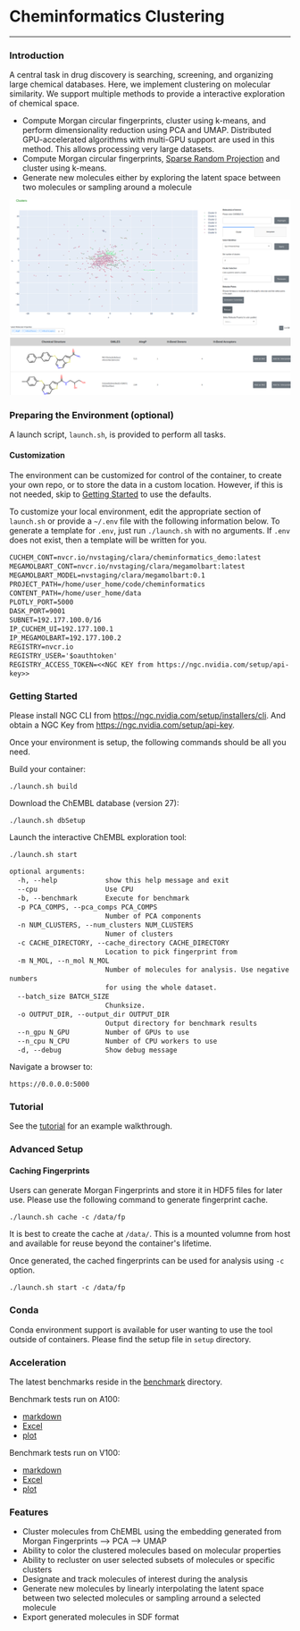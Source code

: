 # Cheminformatics Clustering
---

### Introduction

A central task in drug discovery is searching, screening, and organizing large chemical databases.
Here, we implement clustering on molecular similarity. We support multiple methods to provide a interactive exploration of chemical space.

 - Compute Morgan circular fingerprints, cluster using k-means, and perform dimensionality reduction using PCA and UMAP. Distributed GPU-accelerated algorithms with multi-GPU support are used in this method. This allows processing very large datasets.
 - Compute Morgan circular fingerprints, [Sparse Random Projection](https://docs.rapids.ai/api/cuml/stable/api.html?highlight=sparserandomprojection#cuml.random_projection.SparseRandomProjection) and cluster using k-means.
 - Generate new molecules either by exploring the latent space between two molecules or sampling around a molecule

![screenshot](tutorial/assets/screenshot.png "Screenshot of cheminformatics dashboard")

### Preparing the Environment (optional)
A launch script, `launch.sh`, is provided to perform all tasks.

#### Customization

The environment can be customized for control of the container, to create your own repo, or to store the data in a custom location. However, if this is not needed, skip to [Getting Started](#getting-started) to use the defaults.

To customize your local environment, edit the appropriate section of `launch.sh` or provide a `~/.env` file with the following information below.
To generate a template for `.env`, just run `./launch.sh` with no arguments.
If `.env` does not exist, then a template will be written for you.

```
CUCHEM_CONT=nvcr.io/nvstaging/clara/cheminformatics_demo:latest
MEGAMOLBART_CONT=nvcr.io/nvstaging/clara/megamolbart:latest
MEGAMOLBART_MODEL=nvstaging/clara/megamolbart:0.1
PROJECT_PATH=/home/user_home/code/cheminformatics
CONTENT_PATH=/home/user_home/data
PLOTLY_PORT=5000
DASK_PORT=9001
SUBNET=192.177.100.0/16
IP_CUCHEM_UI=192.177.100.1
IP_MEGAMOLBART=192.177.100.2
REGISTRY=nvcr.io
REGISTRY_USER='$oauthtoken'
REGISTRY_ACCESS_TOKEN=<<NGC KEY from https://ngc.nvidia.com/setup/api-key>>

```

### Getting Started
Please install NGC CLI from https://ngc.nvidia.com/setup/installers/cli. And obtain a NGC Key from https://ngc.nvidia.com/setup/api-key.

Once your environment is setup, the following commands should be all you need.

Build your container:
```
./launch.sh build
```

Download the ChEMBL database (version 27):
```
./launch.sh dbSetup
```

Launch the interactive ChEMBL exploration tool:
```
./launch.sh start
```

```
optional arguments:
  -h, --help            show this help message and exit
  --cpu                 Use CPU
  -b, --benchmark       Execute for benchmark
  -p PCA_COMPS, --pca_comps PCA_COMPS
                        Number of PCA components
  -n NUM_CLUSTERS, --num_clusters NUM_CLUSTERS
                        Numer of clusters
  -c CACHE_DIRECTORY, --cache_directory CACHE_DIRECTORY
                        Location to pick fingerprint from
  -m N_MOL, --n_mol N_MOL
                        Number of molecules for analysis. Use negative numbers
                        for using the whole dataset.
  --batch_size BATCH_SIZE
                        Chunksize.
  -o OUTPUT_DIR, --output_dir OUTPUT_DIR
                        Output directory for benchmark results
  --n_gpu N_GPU         Number of GPUs to use
  --n_cpu N_CPU         Number of CPU workers to use
  -d, --debug           Show debug message

```

Navigate a browser to:
```
https://0.0.0.0:5000
```

### Tutorial

See the [tutorial](tutorial/Tutorial.md) for an example walkthrough.

### Advanced Setup

#### Caching Fingerprints
Users can generate Morgan Fingerprints and store it in HDF5 files for later use. Please use the following command to generate fingerprint cache.
```
./launch.sh cache -c /data/fp
```

It is best to create the cache at `/data/`. This is a mounted volumne from host and available for reuse beyond the container's lifetime.

Once generated, the cached fingerprints can be used for analysis using `-c` option.
```
./launch.sh start -c /data/fp
```

### Conda

Conda environment support is available for user wanting to use the tool outside of containers. Please find the setup file in `setup` directory.

### Acceleration

The latest benchmarks reside in the [benchmark](benchmark) directory.

Benchmark tests run on A100:
  - [markdown](benchmark/A100/benchmark.md)
  - [Excel](benchmark/A100/benchmark.xlsx)
  - [plot](benchmark/A100/benchmark.png)

Benchmark tests run on V100:
  - [markdown](benchmark/V100/benchmark.md)
  - [Excel](benchmark/V100/benchmark.xlsx)
  - [plot](benchmark/V100/benchmark.png)

### Features

 - Cluster molecules from ChEMBL using the embedding generated from Morgan Fingerprints --> PCA --> UMAP
 - Ability to color the clustered molecules based on molecular properties
 - Ability to recluster on user selected subsets of molecules or specific clusters
 - Designate and track molecules of interest during the analysis
 - Generate new molecules by linearly interpolating the latent space between two selected molecules or sampling arround a selected molecule
 - Export generated molecules in SDF format
